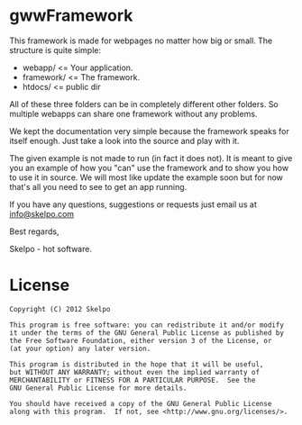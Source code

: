 gwwFramework
============
This framework is made for webpages no matter how big or small. The structure is quite simple:
* webapp/ <= Your application.
* framework/ <= The framework.
* htdocs/ <= public dir

All of these three folders can be in completely different other folders. So multiple webapps can share one
framework without any problems.

We kept the documentation very simple because the framework speaks for itself enough. Just take a look
into the source and play with it.

The given example is not made to run (in fact it does not). It is meant to give you an example of how you
"can" use the framework and to show you how to use it in source. We will most like update the example soon
but for now that's all you need to see to get an app running.

If you have any questions, suggestions or requests just email us at info@skelpo.com

Best regards,

Skelpo - hot software.

License
=======
    Copyright (C) 2012 Skelpo

    This program is free software: you can redistribute it and/or modify
    it under the terms of the GNU General Public License as published by
    the Free Software Foundation, either version 3 of the License, or
    (at your option) any later version.

    This program is distributed in the hope that it will be useful,
    but WITHOUT ANY WARRANTY; without even the implied warranty of
    MERCHANTABILITY or FITNESS FOR A PARTICULAR PURPOSE.  See the
    GNU General Public License for more details.

    You should have received a copy of the GNU General Public License
    along with this program.  If not, see <http://www.gnu.org/licenses/>.
